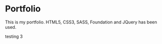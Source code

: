 # Portfolio
This is my portfolio. HTML5, CSS3, SASS, Foundation and JQuery has been used.

testing 3